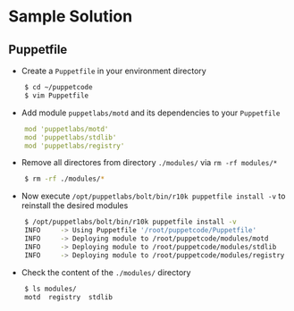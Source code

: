 # Sample Solution

## Puppetfile

* Create a `Puppetfile` in your environment directory

```bash
    $ cd ~/puppetcode
    $ vim Puppetfile
```

* Add module `puppetlabs/motd` and its dependencies to your `Puppetfile`

```yaml
    mod 'puppetlabs/motd'
    mod 'puppetlabs/stdlib'
    mod 'puppetlabs/registry'
```

* Remove all directores from directory `./modules/` via `rm -rf modules/*`

```bash
    $ rm -rf ./modules/*
```
 
* Now execute `/opt/puppetlabs/bolt/bin/r10k puppetfile install -v` to reinstall the desired modules

```bash
    $ /opt/puppetlabs/bolt/bin/r10k puppetfile install -v
    INFO	 -> Using Puppetfile '/root/puppetcode/Puppetfile'
    INFO	 -> Deploying module to /root/puppetcode/modules/motd
    INFO	 -> Deploying module to /root/puppetcode/modules/stdlib
    INFO	 -> Deploying module to /root/puppetcode/modules/registry
```

* Check the content of the `./modules/` directory

```bash
    $ ls modules/
    motd  registry  stdlib
```
